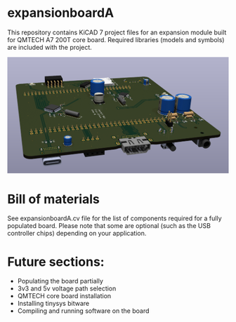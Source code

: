 # expansionboardA

This repository contains KiCAD 7 project files for an expansion module built for QMTECH A7 200T core board.
Required libraries (models and symbols) are included with the project.

<img src="render.png" width="512px">

# Bill of materials

See expansionboardA.cv file for the list of components required for a fully populated board. Please note that some are optional (such as the USB controller chips) depending on your application.

# Future sections:
- Populating the board partially
- 3v3 and 5v voltage path selection
- QMTECH core board installation
- Installing tinysys bitware
- Compiling and running software on the board
